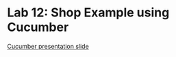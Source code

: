 # Lab 12: Shop Example using Cucumber

[Cucumber presentation slide](https://github.com/ladyusa/cucumber-atm/blob/master/cucumber.pdf)
